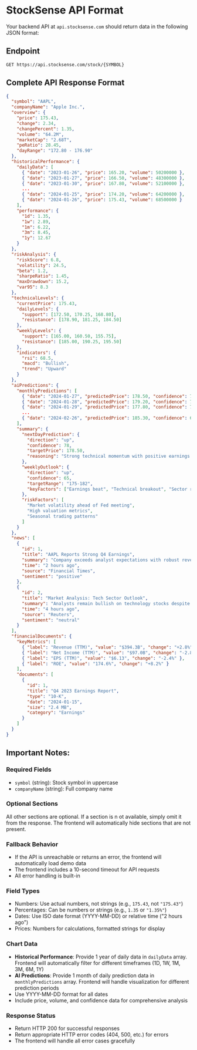 # StockSense API Format

Your backend API at `api.stocksense.com` should return data in the following JSON format:

## Endpoint

```
GET https://api.stocksense.com/stock/{SYMBOL}
```

## Complete API Response Format

```json
{
  "symbol": "AAPL",
  "companyName": "Apple Inc.",
  "overview": {
    "price": 175.43,
    "change": 2.34,
    "changePercent": 1.35,
    "volume": "64.2M",
    "marketCap": "2.68T",
    "peRatio": 28.45,
    "dayRange": "172.80 - 176.90"
  },
  "historicalPerformance": {
    "dailyData": [
      { "date": "2023-01-26", "price": 165.20, "volume": 50200000 },
      { "date": "2023-01-27", "price": 166.50, "volume": 48300000 },
      { "date": "2023-01-30", "price": 167.80, "volume": 52100000 },
      ...
      { "date": "2024-01-25", "price": 174.20, "volume": 64200000 },
      { "date": "2024-01-26", "price": 175.43, "volume": 68500000 }
    ],
    "performance": {
      "1d": 1.35,
      "1w": 2.89,
      "1m": 6.22,
      "3m": 8.45,
      "1y": 12.67
    }
  },
  "riskAnalysis": {
    "riskScore": 6.8,
    "volatility": 24.5,
    "beta": 1.2,
    "sharpeRatio": 1.45,
    "maxDrawdown": 15.2,
    "var95": 8.3
  },
  "technicalLevels": {
    "currentPrice": 175.43,
    "dailyLevels": {
      "support": [172.50, 170.25, 168.80],
      "resistance": [178.90, 181.25, 184.50]
    },
    "weeklyLevels": {
      "support": [165.00, 160.50, 155.75],
      "resistance": [185.00, 190.25, 195.50]
    },
    "indicators": {
      "rsi": 68.5,
      "macd": "Bullish",
      "trend": "Upward"
    }
  },
  "aiPredictions": {
    "monthlyPredictions": [
      { "date": "2024-01-27", "predictedPrice": 178.50, "confidence": 78, "direction": "up" },
      { "date": "2024-01-28", "predictedPrice": 179.20, "confidence": 75, "direction": "up" },
      { "date": "2024-01-29", "predictedPrice": 177.80, "confidence": 72, "direction": "down" },
      ...
      { "date": "2024-02-26", "predictedPrice": 185.30, "confidence": 68, "direction": "up" }
    ],
    "summary": {
      "nextDayPrediction": {
        "direction": "up",
        "confidence": 78,
        "targetPrice": 178.50,
        "reasoning": "Strong technical momentum with positive earnings sentiment"
      },
      "weeklyOutlook": {
        "direction": "up",
        "confidence": 65,
        "targetRange": "175-182",
        "keyFactors": ["Earnings beat", "Technical breakout", "Sector rotation"]
      },
      "riskFactors": [
        "Market volatility ahead of Fed meeting",
        "High valuation metrics",
        "Seasonal trading patterns"
      ]
    }
  },
  "news": [
    {
      "id": 1,
      "title": "AAPL Reports Strong Q4 Earnings",
      "summary": "Company exceeds analyst expectations with robust revenue growth and improved margins.",
      "time": "2 hours ago",
      "source": "Financial Times",
      "sentiment": "positive"
    },
    {
      "id": 2,
      "title": "Market Analysis: Tech Sector Outlook",
      "summary": "Analysts remain bullish on technology stocks despite recent market volatility.",
      "time": "4 hours ago",
      "source": "Reuters",
      "sentiment": "neutral"
    }
  ],
  "financialDocuments": {
    "keyMetrics": [
      { "label": "Revenue (TTM)", "value": "$394.3B", "change": "+2.8%" },
      { "label": "Net Income (TTM)", "value": "$97.0B", "change": "-2.8%" },
      { "label": "EPS (TTM)", "value": "$6.13", "change": "-2.4%" },
      { "label": "ROE", "value": "174.6%", "change": "+8.2%" }
    ],
    "documents": [
      {
        "id": 1,
        "title": "Q4 2023 Earnings Report",
        "type": "10-K",
        "date": "2024-01-15",
        "size": "2.4 MB",
        "category": "Earnings"
      }
    ]
  }
}
```

## Important Notes:

### Required Fields

-   `symbol` (string): Stock symbol in uppercase
-   `companyName` (string): Full company name

### Optional Sections

All other sections are optional. If a section is n ot available, simply omit it from the response. The frontend will automatically hide sections that are not present.

### Fallback Behavior

-   If the API is unreachable or returns an error, the frontend will automatically load demo data
-   The frontend includes a 10-second timeout for API requests
-   All error handling is built-in

### Field Types

-   Numbers: Use actual numbers, not strings (e.g., `175.43`, not `"175.43"`)
-   Percentages: Can be numbers or strings (e.g., `1.35` or `"1.35%"`)
-   Dates: Use ISO date format (YYYY-MM-DD) or relative time ("2 hours ago")
-   Prices: Numbers for calculations, formatted strings for display

### Chart Data

-   **Historical Performance**: Provide 1 year of daily data in `dailyData` array. Frontend will automatically filter for different timeframes (1D, 1W, 1M, 3M, 6M, 1Y)
-   **AI Predictions**: Provide 1 month of daily prediction data in `monthlyPredictions` array. Frontend will handle visualization for different prediction periods
-   Use YYYY-MM-DD format for all dates
-   Include price, volume, and confidence data for comprehensive analysis

### Response Status

-   Return HTTP 200 for successful responses
-   Return appropriate HTTP error codes (404, 500, etc.) for errors
-   The frontend will handle all error cases gracefully
